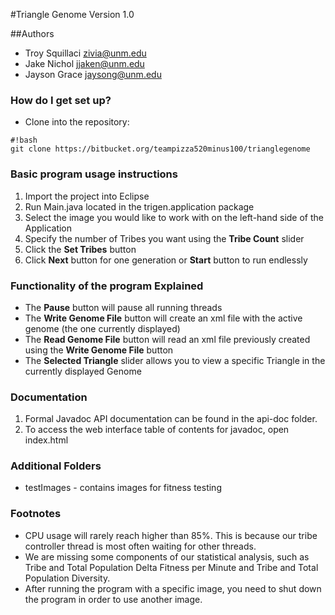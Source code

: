 #Triangle Genome
Version 1.0

##Authors
* Troy Squillaci <zivia@unm.edu>
* Jake Nichol <jjaken@unm.edu>
* Jayson Grace <jaysong@unm.edu>

### How do I get set up? ###

* Clone into the repository:

```
#!bash
git clone https://bitbucket.org/teampizza520minus100/trianglegenome

```

### Basic program usage instructions ###
1. Import the project into Eclipse
2. Run Main.java located in the trigen.application package
3. Select the image you would like to work with on the left-hand side of the Application
4. Specify the number of Tribes you want using the **Tribe Count** slider
5. Click the **Set Tribes** button
6. Click **Next** button for one generation or **Start** button to run endlessly

### Functionality of the program Explained ###
* The **Pause** button will pause all running threads
* The **Write Genome File** button will create an xml file with the active genome (the one currently displayed)
* The **Read Genome File** button will read an xml file previously created using the **Write Genome File** button
* The **Selected Triangle** slider allows you to view a specific Triangle in the currently displayed Genome

### Documentation ###
1. Formal Javadoc API documentation can be found in the api-doc folder.
2. To access the web interface table of contents for javadoc, open index.html

### Additional Folders ###
* testImages - contains images for fitness testing

### Footnotes ###
* CPU usage will rarely reach higher than 85%.  This is because our tribe controller thread is most often waiting for other threads.
* We are missing some components of our statistical analysis, such as Tribe and Total Population Delta Fitness per Minute and Tribe and Total Population Diversity.
* After running the program with a specific image, you need to shut down the program in order to use another image.